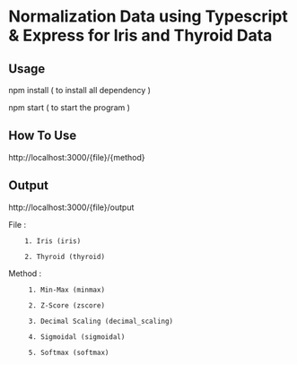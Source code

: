 
# Normalization Data using Typescript & Express for Iris and Thyroid Data

## Usage
npm install ( to install all dependency )

npm start ( to start the program )

## How To Use
http://localhost:3000/{file}/{method}

## Output
http://localhost:3000/{file}/output

File :  

        1. Iris (iris)

        2. Thyroid (thyroid)

Method : 

         1. Min-Max (minmax)

         2. Z-Score (zscore)

         3. Decimal Scaling (decimal_scaling)

         4. Sigmoidal (sigmoidal)

         5. Softmax (softmax)


